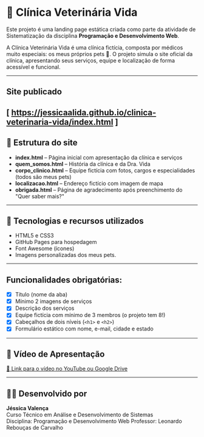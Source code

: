 # 🐶 Clínica Veterinária Vida

Este projeto é uma landing page estática criada como parte da atividade de Sistematização da disciplina **Programação e Desenvolvimento Web**.

A Clínica Veterinária Vida é uma clínica fictícia, composta por médicos muito especiais: os meus próprios pets 💚. 
O projeto simula o site oficial da clínica, apresentando seus serviços, equipe e localização de forma acessível e funcional.

---

## Site publicado

[ https://jessicaalida.github.io/clinica-veterinaria-vida/index.html ]
---

## 📁 Estrutura do site

- **index.html** – Página inicial com apresentação da clínica e serviços
- **quem_somos.html** – História da clínica e da Dra. Vida
- **corpo_clinico.html** – Equipe fictícia com fotos, cargos e especialidades (todos são meus pets)
- **localizacao.html** – Endereço fictício com imagem de mapa
- **obrigada.html** – Página de agradecimento após preenchimento do "Quer saber mais?"

---

## 📸 Tecnologias e recursos utilizados

- HTML5 e CSS3
- GitHub Pages para hospedagem
- Font Awesome (ícones)
- Imagens personalizadas dos meus pets.

---

## Funcionalidades obrigatórias:

- [x] Título (nome da aba)
- [x] Mínimo 2 imagens de serviços
- [x] Descrição dos serviços
- [x] Equipe fictícia com mínimo de 3 membros (o projeto tem 8!)
- [x] Cabeçalhos de dois níveis (`<h1>` e `<h2>`)
- [x] Formulário estático com nome, e-mail, cidade e estado

---

## 🎥 Vídeo de Apresentação

[🔗 Link para o vídeo no YouTube ou Google Drive](https://link-do-seu-video.com)

---

## 👩‍💻 Desenvolvido por

**Jéssica Valença**  
Curso Técnico em Análise e Desenvolvimento de Sistemas  
Disciplina: Programação e Desenvolvimento Web
Professor: Leonardo Rebouças de Carvalho

